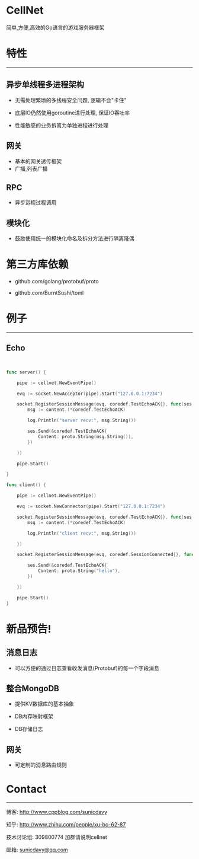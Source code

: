 # CellNet
简单,方便,高效的Go语言的游戏服务器框架


# 特性
****
## 异步单线程多进程架构
  
* 无需处理繁琐的多线程安全问题, 逻辑不会"卡住"

* 底层IO仍然使用goroutine进行处理, 保证IO吞吐率

* 性能敏感的业务拆离为单独进程进行处理

## 网关
* 基本的网关透传框架
* 广播,列表广播


## RPC
* 异步远程过程调用

## 模块化
* 鼓励使用统一的模块化命名及拆分方法进行隔离降偶


# 第三方库依赖

* github.com/golang/protobuf/proto

* github.com/BurntSushi/toml


# 例子
****
## Echo
```go


func server() {

	pipe := cellnet.NewEventPipe()

	evq := socket.NewAcceptor(pipe).Start("127.0.0.1:7234")

	socket.RegisterSessionMessage(evq, coredef.TestEchoACK{}, func(ses cellnet.Session, content interface{}) {
		msg := content.(*coredef.TestEchoACK)

		log.Println("server recv:", msg.String())

		ses.Send(&coredef.TestEchoACK{
			Content: proto.String(msg.String()),
		})

	})

	pipe.Start()

}

func client() {

	pipe := cellnet.NewEventPipe()

	evq := socket.NewConnector(pipe).Start("127.0.0.1:7234")

	socket.RegisterSessionMessage(evq, coredef.TestEchoACK{}, func(ses cellnet.Session, content interface{}) {
		msg := content.(*coredef.TestEchoACK)

		log.Println("client recv:", msg.String())

	})

	socket.RegisterSessionMessage(evq, coredef.SessionConnected{}, func(ses cellnet.Session, content interface{}) {

		ses.Send(&coredef.TestEchoACK{
			Content: proto.String("hello"),
		})

	})

	pipe.Start()
}

```

# 新品预告!

## 消息日志

* 可以方便的通过日志查看收发消息(Protobuf)的每一个字段消息

## 整合MongoDB
* 提供KV数据库的基本抽象

* DB内存映射框架

* DB存储日志

## 网关
* 可定制的消息路由规则

# Contact 
****
博客: http://www.cppblog.com/sunicdavy

知乎: http://www.zhihu.com/people/xu-bo-62-87

技术讨论组: 309800774 加群请说明cellnet

邮箱: sunicdavy@qq.com
